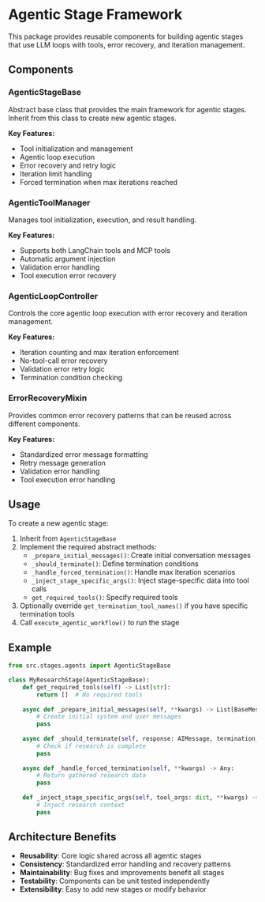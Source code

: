 # Agentic Stage Framework

This package provides reusable components for building agentic stages that use LLM loops with tools, error recovery, and iteration management.

## Components

### AgenticStageBase
Abstract base class that provides the main framework for agentic stages. Inherit from this class to create new agentic stages.

**Key Features:**
- Tool initialization and management
- Agentic loop execution
- Error recovery and retry logic
- Iteration limit handling
- Forced termination when max iterations reached

### AgenticToolManager
Manages tool initialization, execution, and result handling.

**Key Features:**
- Supports both LangChain tools and MCP tools
- Automatic argument injection
- Validation error handling
- Tool execution error recovery

### AgenticLoopController
Controls the core agentic loop execution with error recovery and iteration management.

**Key Features:**
- Iteration counting and max iteration enforcement
- No-tool-call error recovery
- Validation error retry logic
- Termination condition checking

### ErrorRecoveryMixin
Provides common error recovery patterns that can be reused across different components.

**Key Features:**
- Standardized error message formatting
- Retry message generation
- Validation error handling
- Tool execution error handling

## Usage

To create a new agentic stage:

1. Inherit from `AgenticStageBase`
2. Implement the required abstract methods:
   - `_prepare_initial_messages()`: Create initial conversation messages
   - `_should_terminate()`: Define termination conditions
   - `_handle_forced_termination()`: Handle max iteration scenarios
   - `_inject_stage_specific_args()`: Inject stage-specific data into tool calls
   - `get_required_tools()`: Specify required tools
3. Optionally override `get_termination_tool_names()` if you have specific termination tools
4. Call `execute_agentic_workflow()` to run the stage

## Example

```python
from src.stages.agents import AgenticStageBase

class MyResearchStage(AgenticStageBase):
    def get_required_tools(self) -> List[str]:
        return []  # No required tools
    
    async def _prepare_initial_messages(self, **kwargs) -> List[BaseMessage]:
        # Create initial system and user messages
        pass
    
    async def _should_terminate(self, response: AIMessage, termination_result, **kwargs) -> Tuple[bool, Any]:
        # Check if research is complete
        pass
    
    async def _handle_forced_termination(self, **kwargs) -> Any:
        # Return gathered research data
        pass
    
    def _inject_stage_specific_args(self, tool_args: dict, **kwargs) -> dict:
        # Inject research context
        pass
```

## Architecture Benefits

- **Reusability**: Core logic shared across all agentic stages
- **Consistency**: Standardized error handling and recovery patterns
- **Maintainability**: Bug fixes and improvements benefit all stages
- **Testability**: Components can be unit tested independently
- **Extensibility**: Easy to add new stages or modify behavior